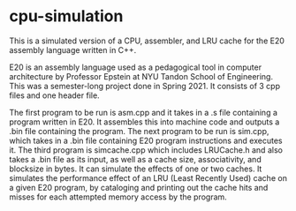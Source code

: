 # cpu-simulation
This is a simulated version of a CPU, assembler, and LRU cache for the E20 assembly language written in C++.

E20 is an assembly language used as a pedagogical tool in computer architecture by Professor Epstein at NYU Tandon School of Engineering. 
This was a semester-long project done in Spring 2021. It consists of 3 cpp files and one header file. 

The first program to be run is asm.cpp and it takes in a .s file containing a program written in E20. It assembles this into machine code and outputs a .bin file containing
the program. The next program to be run is sim.cpp, which takes in a .bin file containing E20 program instructions and executes it. The third program is simcache.cpp which
includes LRUCache.h and also takes a .bin file as its input, as well as a cache size, associativity, and blocksize in bytes. It can simulate the effects of one or two caches. 
It simulates the performance effect of an LRU (Least Recently Used) cache on a given E20 program, by cataloging and printing out the cache hits and misses for each attempted 
memory access by the program.

